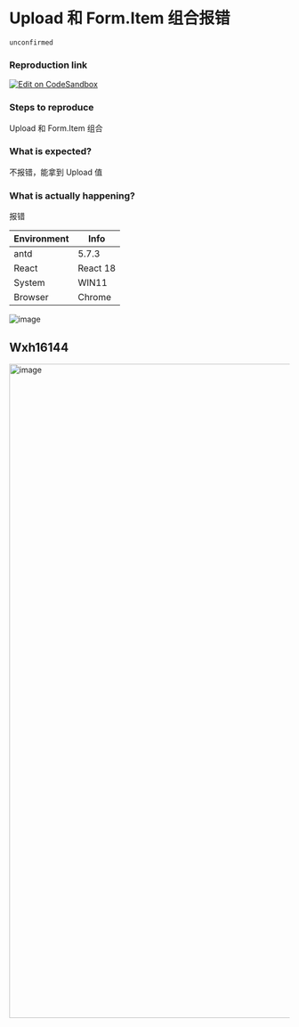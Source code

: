 # Upload 和 Form.Item 组合报错

`unconfirmed`

### Reproduction link

[![Edit on CodeSandbox](https://codesandbox.io/static/img/play-codesandbox.svg)](https://codesandbox.io/s/dian-ji-shang-chuan-antd-5-7-3-forked-3k79qn?file=/demo.tsx)

### Steps to reproduce

Upload 和 Form.Item 组合

### What is expected?

不报错，能拿到 Upload 值

### What is actually happening?

报错

| Environment | Info     |
| ----------- | -------- |
| antd        | 5.7.3    |
| React       | React 18 |
| System      | WIN11    |
| Browser     | Chrome   |

![image](https://github.com/ant-design/ant-design/assets/1730277/5293fe93-4fc2-49bf-b718-85b181d437dd)

<!-- generated by ant-design-issue-helper. DO NOT REMOVE -->

## Wxh16144

  <img width="1175" alt="image" src="https://github.com/ant-design/ant-design/assets/32004925/3723af72-2e01-41f3-8e0d-288cd69a5ddb">
